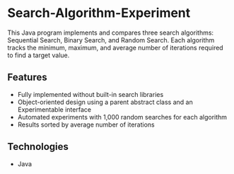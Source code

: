 # Search-Algorithm-Experiment
This Java program implements and compares three search algorithms: Sequential Search, Binary Search, and Random Search.  Each algorithm tracks the minimum, maximum, and average number of iterations required to find a target value. 

## Features
- Fully implemented without built-in search libraries
- Object-oriented design using a parent abstract class and an Experimentable interface
- Automated experiments with 1,000 random searches for each algorithm
- Results sorted by average number of iterations

## Technologies
- Java

